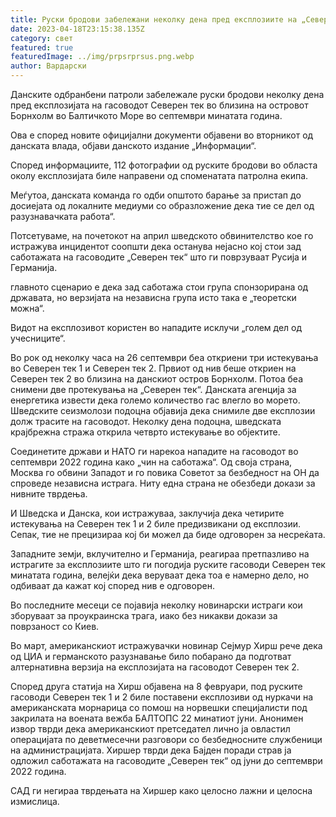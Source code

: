 ```yaml
---
title: Руски бродови забележани неколку дена пред експлозиите на „Северен поток“.
date: 2023-04-18T23:15:38.135Z
category: свет
featured: true
featuredImage: ../img/prpsrprsus.png.webp
author: Вардарски
---
```


Данските одбранбени патроли забележале руски бродови неколку дена пред експлозијата на гасоводот Северен тек во близина на островот Борнхолм во Балтичкото Море во септември минатата година.

Ова е според новите официјални документи објавени во вторникот од данската влада, објави данското издание „Информации“.

Според информациите, 112 фотографии од руските бродови во областа околу експлозијата биле направени од споменатата патролна екипа.

Меѓутоа, данската команда го одби општото барање за пристап до досиејата од локалните медиуми со образложение дека тие се дел од разузнавачката работа“.

Потсетуваме, на почетокот на април шведското обвинителство кое го истражува инцидентот соопшти дека останува нејасно кој стои зад саботажата на гасоводите „Северен тек“ што ги поврзуваат Русија и Германија.

главното сценарио е дека зад саботажа стои група спонзорирана од државата, но верзијата на независна група исто така е „теоретски можна“.

Видот на експлозивот користен во нападите исклучи „голем дел од учесниците“.

Во рок од неколку часа на 26 септември беа откриени три истекувања во Северен тек 1 и Северен тек 2. Првиот од нив беше откриен на Северен тек 2 во близина на данскиот остров Борнхолм. Потоа беа снимени две протекувања на „Северен тек“. Данската агенција за енергетика извести дека големо количество гас влегло во морето. Шведските сеизмолози подоцна објавија дека снимиле две експлозии долж трасите на гасоводот. Неколку дена подоцна, шведската крајбрежна стража открила четврто истекување во објектите.

Соединетите држави и НАТО ги нарекоа нападите на гасоводот во септември 2022 година како „чин на саботажа“. Од своја страна, Москва го обвини Западот и го повика Советот за безбедност на ОН да спроведе независна истрага. Ниту една страна не обезбеди докази за нивните тврдења.

И Шведска и Данска, кои истражуваа, заклучија дека четирите истекувања на Северен тек 1 и 2 биле предизвикани од експлозии. Сепак, тие не прецизираа кој би можел да биде одговорен за несреќата.

Западните земји, вклучително и Германија, реагираа претпазливо на истрагите за експлозиите што ги погодија руските гасоводи Северен тек минатата година, велејќи дека веруваат дека тоа е намерно дело, но одбиваат да кажат кој според нив е одговорен.

Во последните месеци се појавија неколку новинарски истраги кои зборуваат за проукраинска трага, иако без никакви докази за поврзаност со Киев.

Во март, американскиот истражувачки новинар Сејмур Хирш рече дека од ЦИА и германското разузнавање било побарано да подготват алтернативна верзија на експлозијата на гасоводот Северен тек 2.

Според друга статија на Хирш објавена на 8 февруари, под руските гасоводи Северен тек 1 и 2 биле поставени експлозиви од нуркачи на американската морнарица со помош на норвешки специјалисти под закрилата на воената вежба БАЛТОПС 22 минатиот јуни. Анонимен извор тврди дека американскиот претседател лично ја овластил операцијата по деветмесечни разговори со безбедносните службеници на администрацијата. Хиршер тврди дека Бајден поради страв ја одложил саботажата на гасоводите „Северен тек“ од јуни до септември 2022 година.

САД ги негираа тврдењата на Хиршер како целосно лажни и целосна измислица.
